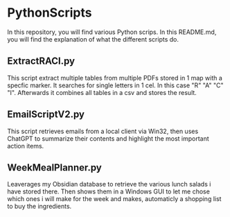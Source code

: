 # PythonScripts

In this repository, you will find various Python scrips. In this README.md, you will find the explanation of what the different scripts do.

## ExtractRACI.py

This script extract multiple tables from multiple PDFs stored in 1 map with a specfic marker. It searches for single letters in 1 cel. In this case "R" "A" "C" "I". Afterwards it combines all tables in a csv and stores the result.

## EmailScriptV2.py

This script retrieves emails from a local client via Win32, then uses ChatGPT to summarize their contents and highlight the most important action items.

## WeekMealPlanner.py

Leaverages my Obsidian database to retrieve the various lunch salads i have stored there. Then shows them in a Windows GUI to let me chose which ones i will make for the week and makes, automaticly a shopping list to buy the ingredients.
